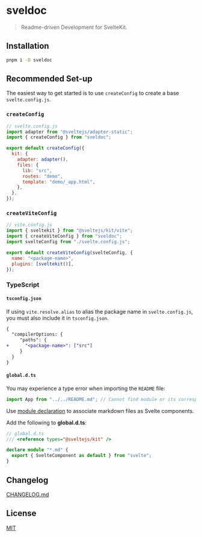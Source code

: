 # sveldoc

> Readme-driven Development for SvelteKit.

## Installation

```bash
pnpm i -D sveldoc
```

## Recommended Set-up

The easiest way to get started is to use `createConfig` to create a base `svelte.config.js`.

### `createConfig`

```js
// svelte.config.js
import adapter from "@sveltejs/adapter-static";
import { createConfig } from "sveldoc";

export default createConfig({
  kit: {
    adapter: adapter(),
    files: {
      lib: "src",
      routes: "demo",
      template: "demo/_app.html",
    },
  },
});
```

### `createViteConfig`

```js
// vite.config.js
import { sveltekit } from "@sveltejs/kit/vite";
import { createViteConfig } from "sveldoc";
import svelteConfig from "./svelte.config.js";

export default createViteConfig(svelteConfig, {
  name: "<package-name>",
  plugins: [sveltekit()],
});
```

### TypeScript

#### `tsconfig.json`

If using `vite.resolve.alias` to alias the package name in `svelte.config.js`, you must also include it in `tsconfig.json`.

```diff
{
  "compilerOptions: {
     "paths": {
+      "<package-name>": ["src"]
     }
  }
}

```

#### `global.d.ts`

You may experience a type error when importing the `README` file:

```ts
import App from "../../README.md"; // Cannot find module or its corresponding type declarations.
```

Use [module declaration](https://www.typescriptlang.org/docs/handbook/modules.html) to associate markdown files as Svelte components.

Add the following to **global.d.ts**:

```ts
// global.d.ts
/// <reference types="@sveltejs/kit" />

declare module "*.md" {
  export { SvelteComponent as default } from "svelte";
}
```

## Changelog

[CHANGELOG.md](CHANGELOG.md)

## License

[MIT](LICENSE)

